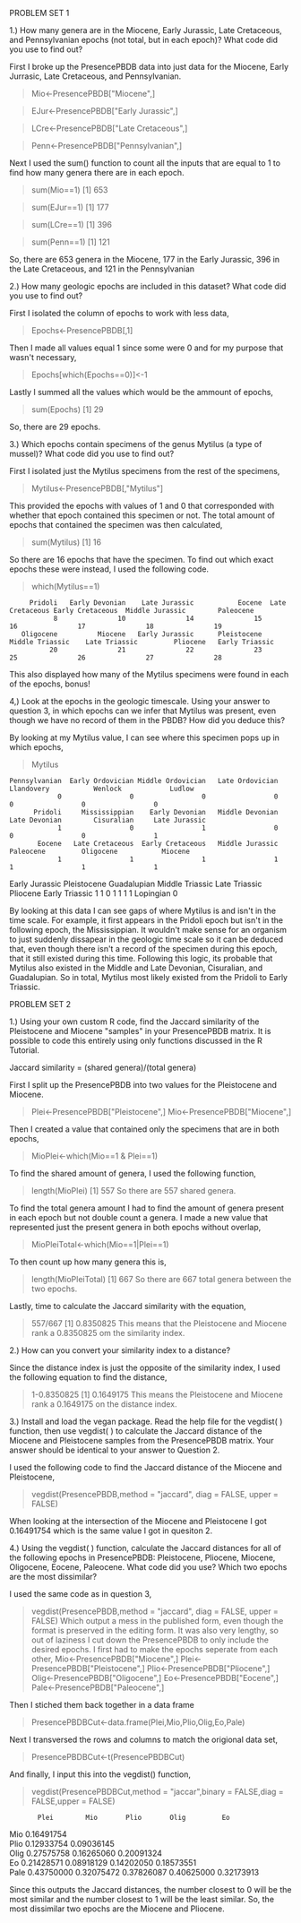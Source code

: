 PROBLEM SET 1

1.) How many genera are in the Miocene, Early Jurassic, Late Cretaceous, and Pennsylvanian epochs (not total, but in each epoch)? What code did you use to find out?

First I broke up the PresencePBDB data into just data for the Miocene, Early Jurrasic, Late Cretaceous, and Pennsylvanian.

> Mio<-PresencePBDB["Miocene",]

> EJur<-PresencePBDB["Early Jurassic",]

> LCre<-PresencePBDB["Late Cretaceous",]

> Penn<-PresencePBDB["Pennsylvanian",]

Next I used the sum() function to count all the inputs that are equal to 1 to find how many genera there are in each epoch.

> sum(Mio==1) 
[1] 653

> sum(EJur==1)
[1] 177

> sum(LCre==1)
[1] 396

> sum(Penn==1)
[1] 121

So, there are 653 genera in the Miocene, 177 in the Early Jurassic, 396 in the Late Cretaceous, and 121 in the Pennsylvanian

2.) How many geologic epochs are included in this dataset? What code did you use to find out?

First I isolated the column of epochs to work with less data,

> Epochs<-PresencePBDB[,1]

Then I made all values equal 1 since some were 0 and for my purpose that wasn't necessary,

> Epochs[which(Epochs==0)]<-1

Lastly I summed all the values which would be the ammount of epochs,

> sum(Epochs)
[1] 29

So, there are 29 epochs.

3.) Which epochs contain specimens of the genus Mytilus (a type of mussel)? What code did you use to find out?

First I isolated just the Mytilus specimens from the rest of the specimens,

> Mytilus<-PresencePBDB[,"Mytilus"]

This provided the epochs with values of 1 and 0 that corresponded with whether that epoch contained this specimen or not. The total amount of epochs that contained the specimen was then calculated,

> sum(Mytilus)
[1] 16

So there are 16 epochs that have the specimen. To find out which exact epochs these were instead, I used the following code.

> which(Mytilus==1)

         Pridoli   Early Devonian    Late Jurassic           Eocene  Late Cretaceous Early Cretaceous  Middle Jurassic        Paleocene 
               8               10               14               15               16               17               18               19 
       Oligocene          Miocene   Early Jurassic      Pleistocene  Middle Triassic    Late Triassic         Pliocene   Early Triassic 
              20               21               22               23               25               26               27               28 

This also displayed how many of the Mytilus specimens were found in each of the epochs, bonus!

4,) Look at the epochs in the geologic timescale. Using your answer to question 3, in which epochs can we infer that Mytilus was present, even though we have no record of them in the PBDB? How did you deduce this?

By looking at my Mytilus value, I can see where this specimen pops up in which epochs,

> Mytilus

    Pennsylvanian  Early Ordovician Middle Ordovician   Late Ordovician        Llandovery           Wenlock            Ludlow 
                0                 0                 0                 0                 0                 0                 0 
          Pridoli     Mississippian    Early Devonian   Middle Devonian     Late Devonian        Cisuralian     Late Jurassic 
                1                 0                 1                 0                 0                 0                 1 
           Eocene   Late Cretaceous  Early Cretaceous   Middle Jurassic         Paleocene         Oligocene           Miocene 
                1                 1                 1                 1                 1                 1                 1 
   Early Jurassic       Pleistocene       Guadalupian   Middle Triassic     Late Triassic          Pliocene    Early Triassic 
                1                 1                 0                 1                 1                 1                 1 
        Lopingian 
                0 

By looking at this data I can see gaps of where Mytilus is and isn't in the time scale. For example, it first appears in the Pridoli epoch but isn't in the following epoch, the Mississippian. It wouldn't make sense for an organism to just suddenly dissapear in the geologic time scale so it can be deduced that, even though there isn't a record of the specimen during this epoch, that it still existed during this time. Following this logic, its probable that Mytilus also existed in the Middle and Late Devonian, Cisuralian, and Guadalupian. So in total, Mytilus most likely existed from the Pridoli to Early Triassic.


PROBLEM SET 2

1.) Using your own custom R code, find the Jaccard similarity of the Pleistocene and Miocene "samples" in your PresencePBDB matrix. It is possible to code this entirely using only functions discussed in the R Tutorial.

Jaccard similarity = (shared genera)/(total genera)

First I split up the PresencePBDB into two values for the Pleistocene and Miocene.
> Plei<-PresencePBDB["Pleistocene",]
> Mio<-PresencePBDB["Miocene",]

Then I created a value that contained only the specimens that are in both epochs,
> MioPlei<-which(Mio==1 & Plei==1)

To find the shared amount of genera, I used the following function,
> length(MioPlei)
[1] 557
So there are 557 shared genera.

To find the total genera amount I had to find the amount of genera present in each epoch but not double count a genera. I made a new value that represented just the present genera in both epochs without overlap,
> MioPleiTotal<-which(Mio==1|Plei==1)

To then count up how many genera this is,
> length(MioPleiTotal)
[1] 667
So there are 667 total genera between the two epochs.

Lastly, time to calculate the Jaccard similarity with the equation,
> 557/667
[1] 0.8350825
This means that the Pleistocene and Miocene rank a 0.8350825 om the similarity index.


2.) How can you convert your similarity index to a distance?

Since the distance index is just the opposite of the similarity index, I used the following equation to find the distance,
> 1-0.8350825
[1] 0.1649175
This means the Pleistocene and Miocene rank a 0.1649175 on the distance index.

3.) Install and load the vegan package. Read the help file for the vegdist( ) function, then use vegdist( ) to calculate the Jaccard distance of the Miocene and Pleistocene samples from the PresencePBDB matrix. Your answer should be identical to your answer to Question 2.

I used the following code to find the Jaccard distance of the Miocene and Pleistocene,
> vegdist(PresencePBDB,method = "jaccard", diag = FALSE, upper = FALSE)

When looking at the intersection of the Miocene and Pleistocene I got 0.16491754 which is the same value I got in quesiton 2.

4.) Using the vegdist( ) function, calculate the Jaccard distances for all of the following epochs in PresencePBDB: Pleistocene, Pliocene, Miocene, Oligocene, Eocene, Paleocene. What code did you use? Which two epochs are the most dissimilar?

I used the same code as in question 3,
> vegdist(PresencePBDB,method = "jaccard", diag = FALSE, upper = FALSE)
Which output a mess in the published form, even though the format is preserved in the editing form. It was also very lengthy, so out of laziness I cut down the PresencePBDB to only include the desired epochs. I first had to make the epochs seperate from each other,
> Mio<-PresencePBDB["Miocene",]
> Plei<-PresencePBDB["Pleistocene",]
> Plio<-PresencePBDB["Pliocene",]
> Olig<-PresencePBDB["Oligocene",]
> Eo<-PresencePBDB["Eocene",]
> Pale<-PresencePBDB["Paleocene",]

Then I stiched them back together in a data frame
> PresencePBDBCut<-data.frame(Plei,Mio,Plio,Olig,Eo,Pale)

Next I transversed the rows and columns to match the origional data set,
> PresencePBDBCut<-t(PresencePBDBCut)

And finally, I input this into the vegdist() function,
> vegdist(PresencePBDBCut,method = "jaccar",binary = FALSE,diag = FALSE,upper = FALSE)

           Plei        Mio       Plio       Olig         Eo
Mio  0.16491754                                            
Plio 0.12933754 0.09036145                                 
Olig 0.27575758 0.16265060 0.20091324                      
Eo   0.21428571 0.08918129 0.14202050 0.18573551           
Pale 0.43750000 0.32075472 0.37826087 0.40625000 0.32173913

Since this outputs the Jaccard distances, the number closest to 0 will be the most similar and the number closest to 1 will be the least similar. So, the most dissimilar two epochs are the Miocene and Pliocene.
